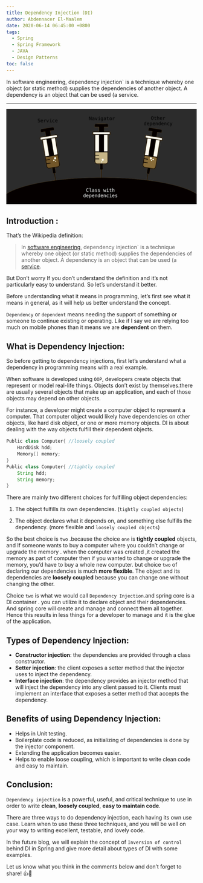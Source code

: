 ```yaml
---
title: Dependency Injection (DI)
author: Abdennacer El-Maalem
date: 2020-06-14 06:45:00 +0800
tags:
  - Spring
  - Spring Framework
  - JAVA
  - Design Patterns
toc: false
---
```


In software engineering, dependency injection` is a technique whereby one object (or static method) supplies the dependencies of another object. A dependency is an object that can be used (a service.

---

![Dependency Injection](../../../public/assets/img/sample/DI-Spring/dependency-injection.png)

## Introduction :

That’s the Wikipedia definition:

> In [software engineering](https://en.wikipedia.org/wiki/Software_engineering), dependency injection` is a technique whereby one object
> (or static method) supplies the dependencies of another object.
> A dependency is an object that can be used (a [service](<https://en.wikipedia.org/wiki/Service_(systems_architecture)>).

But Don’t worry If you don’t understand the definition and it’s not particularly easy to understand.
So let’s understand it better.

Before understanding what it means in programming, let’s first see what it means in general,
as it will help us better understand the concept.

`Dependency` or `dependent` means needing the support of something
or someone to continue existing or operating.
Like if I say we are relying too much on mobile phones than it means we are **dependent** on them.

## What is Dependency Injection:

So before getting to dependency injections,
first let’s understand what a dependency in programming means with a real example.

When software is developed using `OOP`, developers create objects that represent or model real-life things.
Objects don’t exist by themselves.there are usually several objects that make up an application,
and each of those objects may depend on other objects.

For instance, a developer might create a computer object to represent a computer.
That computer object would likely have dependencies on other objects, like hard disk object, or one or more memory objects.
DI is about dealing with the way objects fulfill their dependent objects.

```java
Public class Computer{ //loosely coupled
	HardDisk hdd;
	Memory[] memory;
}
Public class Computer{ //tightly coupled
	String hdd;
	String memory;
}
```

There are mainly two different choices for fulfilling object dependencies:

1. The object fulfills its own dependencies. (`tightly coupled objects`)

2. The object declares what it depends on, and something else fulfills the dependency.
   (more flexible and `loosely coupled objects`)

So the best choice is `two` .because the choice `one` is **tightly coupled** objects,
and If someone wants to buy a computer where you couldn’t change or upgrade the memory .
when the computer was created ,it created the memory as part of computer then if you wanted to change or upgrade the memory,
you’d have to buy a whole new computer. but choice `two` of declaring our dependencies is much **more flexible**.
The object and its dependencies are **loosely coupled** because you can change one without changing the other.

Choice `two` is what we would call `Dependency Injection`.and spring core is a DI container .
you can utilize it to declare object and their dependencies.
And spring core will create and manage and connect them all together.
Hence this results in less things for a developer to manage and it is the glue of the application.

## Types of Dependency Injection:

- **Constructor injection**: the dependencies are provided through a class constructor.
- **Setter injection**: the client exposes a setter method that the injector uses to inject the dependency.
- **Interface injection**: the dependency provides an injector method that will inject the dependency into any client passed to it.
  Clients must implement an interface that exposes a setter method that accepts the dependency.

## Benefits of using Dependency Injection:

- Helps in Unit testing.
- Boilerplate code is reduced, as initializing of dependencies is done by the injector component.
- Extending the application becomes easier.
- Helps to enable loose coupling, which is important to write clean code and easy to maintain.

## Conclusion:

`Dependency injection` is a powerful, useful, and critical technique to use in order
to write **clean**, **loosely coupled**, **easy to maintain code**.

There are three ways to do dependency injection, each having its own use case.
Learn when to use these three techniques, and you will be well on your way to writing excellent, testable, and lovely code.

In the future blog, we will explain the concept of `Inversion of control` behind DI in Spring
and give more detail about types of DI with some examples.

Let us know what you think in the comments below and don’t forget to share! 👍🤙
